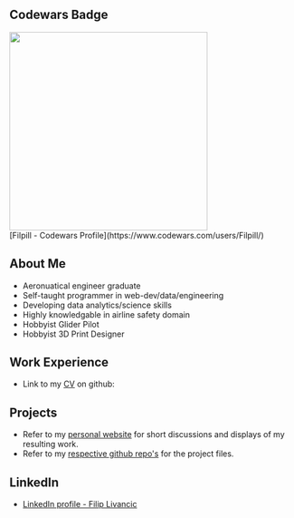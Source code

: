 ## Codewars Badge
<div id="header" align="left">
  <img src="https://www.codewars.com/users/Filpill/badges/large" width="350"/>
</div>
[Filpill - Codewars Profile](https://www.codewars.com/users/Filpill/)

## About Me
- Aeronuatical engineer graduate
- Self-taught programmer in web-dev/data/engineering
- Developing data analytics/science skills
- Highly knowledgable in airline safety domain
- Hobbyist Glider Pilot
- Hobbyist 3D Print Designer

## Work Experience
- Link to my [CV](https://github.com/Filpill/LaTeX/blob/main/cv/filip-livancic-cv.pdf) on github: 

## Projects
- Refer to my [personal website](https://filpill.github.io/projects/) for short discussions and displays of my resulting work. 
- Refer to my [respective github repo's](https://github.com/Filpill?tab=repositories) for the project files.

## LinkedIn
- [LinkedIn profile - Filip Livancic](https://www.linkedin.com/in/filip-livancic/)
